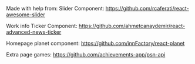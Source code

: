 Made with help from:
Slider Component:
https://github.com/rcaferati/react-awesome-slider

Work info Ticker Component:
https://github.com/ahmetcanaydemir/react-advanced-news-ticker

Homepage planet component:
https://github.com/innFactory/react-planet

Extra page games:
https://github.com/achievements-app/psn-api
